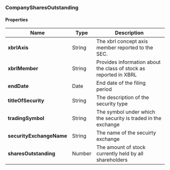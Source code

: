 
[//]: # (CLASS:CompanySharesOutstanding)

[//]: # (KIND:object)

### CompanySharesOutstanding

#### Properties

[//]: # (START_DEFINITION)

Name | Type | Description
------------ | ------------- | -------------
**xbrlAxis** | String | The xbrl concept axis member reported to the SEC. &nbsp;
**xbrlMember** | String | Provides information about the class of stock as reported in XBRL &nbsp;
**endDate** | Date | End date of the filing period &nbsp;
**titleOfSecurity** | String | The description of the security type &nbsp;
**tradingSymbol** | String | The symbol under which the security is traded in the exchange &nbsp;
**securityExchangeName** | String | The name of the secuirty exchange &nbsp;
**sharesOutstanding** | Number | The amount of stock currently held by all shareholders &nbsp;

[//]: # (END_DEFINITION)





